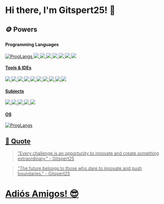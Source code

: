 # Hi there, I'm Gitspert25! 👋

## 🪙 Powers
#### Programming Languages
<p>
  <a href="https://skillicons.dev" target="_blank">
  <img src="https://skillicons.dev/icons?i=HTML&perline=6" alt="ProgLangs">
  <img src="https://img.shields.io/badge/CSS-%231572B6.svg?&style=for-the-badge&logo=css3&logoColor=white"/>
  <img src="https://img.shields.io/badge/PHP-%23777BB4.svg?&style=for-the-badge&logo=php&logoColor=white"/>
  <img src="https://img.shields.io/badge/Bash/Shell-%234EAA25.svg?&style=for-the-badge&logo=gnubash&logoColor=white"/>
  <img src="https://img.shields.io/badge/Python-%233776AB.svg?&style=for-the-badge&logo=python&logoColor=white"/>
  <img src="https://img.shields.io/badge/SQL-%2300C7B7.svg?&style=for-the-badge&logo=sqlite&logoColor=white"/>
  <img src="https://img.shields.io/badge/Markdown-%23000000.svg?&style=for-the-badge&logo=markdown&logoColor=white"/>
  <img src="https://img.shields.io/badge/JSON-%23000000.svg?&style=for-the-badge&logo=json&logoColor=white"/>
</p>

#### Tools & IDEs
<p>
  <img src="https://img.shields.io/badge/GitBash-%23F05032.svg?&style=for-the-badge&logo=git&logoColor=white"/>
  <img src="https://img.shields.io/badge/PowerShell-%25F25092.svg?&style=for-the-badge&logo=shell&logoColor=white"/>
  <img src="https://img.shields.io/badge/GitHub-%23121011.svg?&style=for-the-badge&logo=github&logoColor=white"/>
  <img src="https://img.shields.io/badge/VS%20Code-%23007ACC.svg?&style=for-the-badge&logo=visual-studio-code&logoColor=white"/>
  <img src="https://img.shields.io/badge/Scratch-%23F7A028.svg?&style=for-the-badge&logo=scratch&logoColor=white"/>
  <img src="https://img.shields.io/badge/Word-%232B579A.svg?&style=for-the-badge&logo=microsoft-word&logoColor=white"/>
  <img src="https://img.shields.io/badge/Excel-%23217C3.svg?&style=for-the-badge&logo=microsoft-excel&logoColor=white"/>
  <img src="https://img.shields.io/badge/PowerPoint-%23B7472A.svg?&style=for-the-badge&logo=microsoft-powerpoint&logoColor=white"/>
  <img src="https://img.shields.io/badge/OneNote-%237B1FA2.svg?&style=for-the-badge&logo=microsoft-onenote&logoColor=white"/>
  <img src="https://img.shields.io/badge/draw.io-%23F7A028.svg?&style=for-the-badge&logo=draw.io&logoColor=white"/>
</p>

#### Subjects
<p>
  <img src="https://img.shields.io/badge/Web_Development-%23333?style=for-the-badge&logo=html5&logoColor=white"/>
  <img src="https://img.shields.io/badge/Computer_Science-%230074C1.svg?style=for-the-badge&logo=expensify&logoColor=white"/>
  <img src="https://img.shields.io/badge/Web_Design-%23FF4088?style=for-the-badge&logo=figma&logoColor=white"/>
  <img src="https://img.shields.io/badge/Data_Science-%233F4A89?style=for-the-badge&logo=databricks&logoColor=white"/>
  <img src="https://img.shields.io/badge/Cloud_Computing-%230073C1?style=for-the-badge&logo=cloudflare&logoColor=white"/>
</p>

#### OS
<p>
          <a href="https://skillicons.dev" target="_blank">
          <img src="https://skillicons.dev/icons?i=windows&perline=6" alt="ProgLangs">
</p>

## 💬 Quote
> "Every challenge is an opportunity to innovate and create something extraordinary." - Gitspert25

> "The future belongs to those who dare to innovate and push boundaries." - Gitspert25

# Adiós Amigos! 😎
